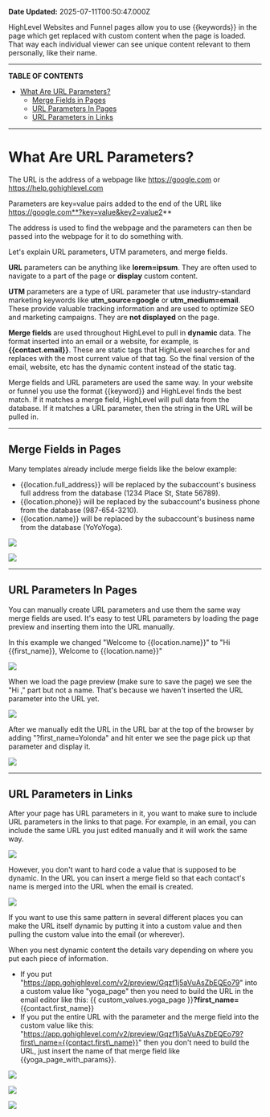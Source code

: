 **Date Updated:** 2025-07-11T00:50:47.000Z

HighLevel Websites and Funnel pages allow you to use {{keywords}} in the page which get replaced with custom content when the page is loaded. That way each individual viewer can see unique content relevant to them personally, like their name.

---

**TABLE OF CONTENTS**

* [What Are URL Parameters?](#What-Are-URL-Parameters?)  
   * [Merge Fields in Pages](#Merge-Fields-in-Pages)  
   * [URL Parameters In Pages](#URL-Parameters-In-Pages)  
   * [URL Parameters in Links](#URL-Parameters-in-Links)

---

# **What Are URL Parameters?**

  
The URL is the address of a webpage like https://google.com or https://help.gohighlevel.com

  
Parameters are key=value pairs added to the end of the URL like https://google.com**?key=value&key2=value2**

  
The address is used to find the webpage and the parameters can then be passed into the webpage for it to do something with.

  
Let's explain URL parameters, UTM parameters, and merge fields.
  
**URL** parameters can be anything like **lorem=ipsum**. They are often used to navigate to a part of the page or **display** custom content.  
  
**UTM** parameters are a type of URL parameter that use industry-standard marketing keywords like **utm_source=google** or **utm_medium=email**. These provide valuable tracking information and are used to optimize SEO and marketing campaigns. They are **not displayed** on the page.

**Merge fields** are used throughout HighLevel to pull in **dynamic** data. The format inserted into an email or a website, for example, is **{{contact.email}}**. These are static tags that HighLevel searches for and replaces with the most current value of that tag. So the final version of the email, website, etc has the dynamic content instead of the static tag.

Merge fields and URL parameters are used the same way. In your website or funnel you use the format {{keyword}} and HighLevel finds the best match. If it matches a merge field, HighLevel will pull data from the database. If it matches a URL parameter, then the string in the URL will be pulled in.

  
---

## **Merge Fields in Pages**

  
Many templates already include merge fields like the below example:

  
* {{location.full\_address}} will be replaced by the subaccount's business full address from the database (1234 Place St, State 56789).
* {{location.phone}} will be replaced by the subaccount's business phone from the database (987-654-3210).
* {{location.name}} will be replaced by the subaccount's business name from the database (YoYoYoga).

  
![](https://s3.amazonaws.com/cdn.freshdesk.com/data/helpdesk/attachments/production/155049681440/original/41J7kP-cAy9uhKU2R7w4AhClYR-FIUNcrA.png?1752172549)

  
![](https://s3.amazonaws.com/cdn.freshdesk.com/data/helpdesk/attachments/production/155049681565/original/a9C-HyCBgPdmQjc18gXGtD52-iwHtrcFTA.png?1752172841)

---

## **URL Parameters In Pages**

  
You can manually create URL parameters and use them the same way merge fields are used. It's easy to test URL parameters by loading the page preview and inserting them into the URL manually.

  
In this example we changed "Welcome to {{location.name}}" to "Hi {{first\_name}}, Welcome to {{location.name}}"

  
![](https://s3.amazonaws.com/cdn.freshdesk.com/data/helpdesk/attachments/production/155049681975/original/glc0GU7NRCZbO3LUAg4h2491fuvcLcjMIA.png?1752173728)
  
  
When we load the page preview (make sure to save the page) we see the "Hi ," part but not a name. That's because we haven't inserted the URL parameter into the URL yet.

  
![](https://s3.amazonaws.com/cdn.freshdesk.com/data/helpdesk/attachments/production/155049682058/original/YgL0hkZGOywUk1fFTT9FtebP4YhJa-t4lA.png?1752173912)
  
  
After we manually edit the URL in the URL bar at the top of the browser by adding "?first\_name=Yolonda" and hit enter we see the page pick up that parameter and display it.

  
![](https://s3.amazonaws.com/cdn.freshdesk.com/data/helpdesk/attachments/production/155049682135/original/Q4NxkQP1-e8_nibhHi6HlPiMllOILh3Nhg.png?1752174041)

---

## **URL Parameters in Links**

  
After your page has URL parameters in it, you want to make sure to include URL parameters in the links to that page. For example, in an email, you can include the same URL you just edited manually and it will work the same way.

  
![](https://s3.amazonaws.com/cdn.freshdesk.com/data/helpdesk/attachments/production/155049682248/original/5x8enCoIplmaIJXoisn3fXZBn-tq_uw4QQ.png?1752174324)
  
  
However, you don't want to hard code a value that is supposed to be dynamic. In the URL you can insert a merge field so that each contact's name is merged into the URL when the email is created.

  
![](https://s3.amazonaws.com/cdn.freshdesk.com/data/helpdesk/attachments/production/155049682397/original/bJ7N1AtP_UjSTkYwapHo5TTTEf5SPH4HSg.png?1752174563)
  
  
If you want to use this same pattern in several different places you can make the URL itself dynamic by putting it into a custom value and then pulling the custom value into the email (or wherever).

  
When you nest dynamic content the details vary depending on where you put each piece of information.

  
* If you put "https://app.gohighlevel.com/v2/preview/Gqzf1j5aVuAsZbEQEo79" into a custom value like "yoga\_page" then you need to build the URL in the email editor like this: {{ custom\_values.yoga\_page }}**?first\_name=**{{contact.first\_name}}
* If you put the entire URL with the parameter and the merge field into the custom value like this: "https://app.gohighlevel.com/v2/preview/Gqzf1j5aVuAsZbEQEo79?first\_name={{contact.first\_name}}" then you don't need to build the URL, just insert the name of that merge field like {{yoga\_page\_with\_params}}.

  
![](https://s3.amazonaws.com/cdn.freshdesk.com/data/helpdesk/attachments/production/155049682472/original/Z235jPgWz9S4fxC1Sk18w7zce7FE0a6NRg.png?1752174749)

  
![](https://s3.amazonaws.com/cdn.freshdesk.com/data/helpdesk/attachments/production/155049682499/original/LPLbRAJQTuod9wGJuYba4_G76tx9IyqRzQ.png?1752174843)

  
![](https://s3.amazonaws.com/cdn.freshdesk.com/data/helpdesk/attachments/production/155049682543/original/zYX0Ip_W3--ciCbDxbDNH9FHTjEcSe7k1g.png?1752174949)

  